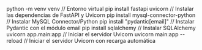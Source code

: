 python -m venv venv // Entorno virtual
pip install fastapi uvicorn // Instalar las dependencias de FastAPI y Uvicorn
pip install mysql-connector-python // Instalar MySQL Connector/Python
pip install "pydantic[email]" // Instalar Pydantic con el módulo email
pip install sqlalchemy // Instalar SQLAlchemy
uvicorn app.main:app // Iniciar el servidor Uvicorn
uvicorn main:app --reload // Iniciar el servidor Uvicorn con recarga automática
